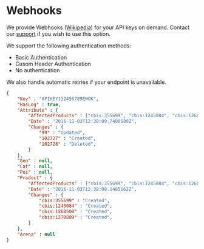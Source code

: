 # Webhooks

We provide Webhooks (<a href="https://en.wikipedia.org/wiki/Webhook">Wikipedia</a>) for your API keys on demand. 
Contact our <a href="https://support.citybreak.com/">support</a> if you wish to use this option.

We support the following authentication methods:
* Basic Authentication
* Cusom Header Authentication
* No authentication

We also handle automatic retries if your endpoint is unavailable.

```json
{
	"Key" : "APIKEY132456789EWOK",
	"HasLog" : true,
	"Attribute" : {
		"AffectedProducts" : ["cbis:355699", "cbis:1245084", "cbis:1268500", "cbis:1270889"],
		"Date" : "2016-11-03T12:38:09.7400589Z",
		"Changes" : {
			"99" : "Updated",
			"102727" : "Created",
			"102728" : "Deleted",
		}
	},
	"Geo" : null,
	"Cat" : null,
	"Poi" : null,
	"Product" : {
		"AffectedProducts" : ["cbis:355699", "cbis:1245084", "cbis:1268500", "cbis:1270889"],
		"Date" : "2016-11-03T12:38:08.1485162Z",
		"Changes" : {
			"cbis:355699" : "Created",
			"cbis:1245084" : "Created",
			"cbis:1268500" : "Created",
			"cbis:1270889" : "Created",
		}
	},
	"Arena" : null
}
```